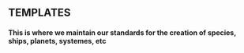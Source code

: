 ## TEMPLATES ##

#### This is where we maintain our standards for the creation of species, ships, planets, systemes, etc ####
